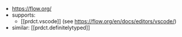 
- https://flow.org/
- supports: 
  - [[prdct.vscode]] (see https://flow.org/en/docs/editors/vscode/)
- similar: [[prdct.definitelytyped]]